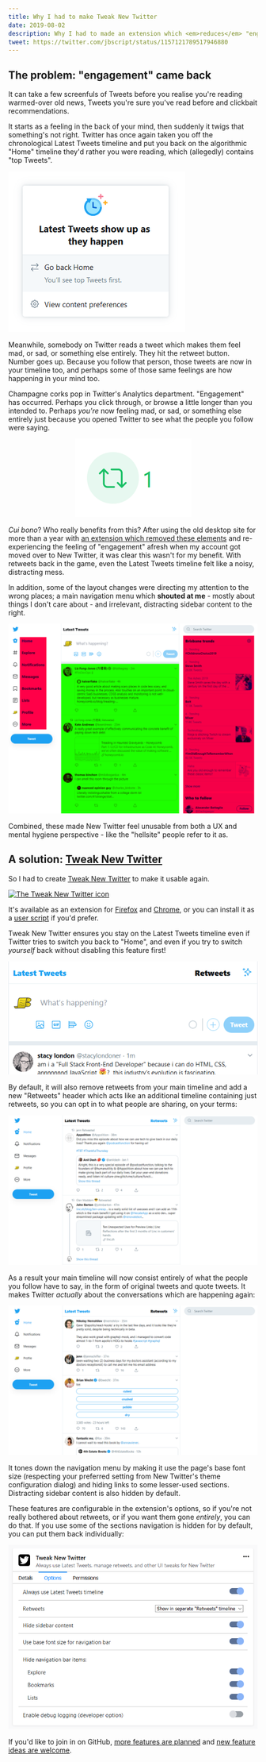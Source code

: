 ```yaml
---
title: Why I had to make Tweak New Twitter
date: 2019-08-02
description: Why I had to made an extension which <em>reduces</em> "engagement" on Twitter
tweet: https://twitter.com/jbscript/status/1157121789517946880
---
```


## The problem: "engagement" came back

It can take a few screenfuls of Tweets before you realise you're reading warmed-over old news, Tweets you're sure you've read before and clickbait recommendations.

It starts as a feeling in the back of your mind, then suddenly it twigs that something's not right. Twitter has once again taken you off the chronological Latest Tweets timeline and put you back on the algorithmic "Home" timeline they'd rather you were reading, which (allegedly) contains "top Tweets".

![New Twitter's timeline switching menu - it says you'll see top Tweets first on the Home timeline](timeline_menu.png)

Meanwhile, somebody on Twitter reads a tweet which makes them feel mad, or sad, or something else entirely. They hit the retweet button. Number goes up. Because you follow that person, those tweets are now in your timeline too, and perhaps some of those same feelings are how happening in your mind too.

Champagne corks pop in Twitter's Analytics department. "Engagement" has occurred.  Perhaps you click through, or browse a little longer than you intended to. Perhaps _you're_ now feeling mad, or sad, or something else entirely just because you opened Twitter to see what the people you follow were saying.

<div style="text-align: center"><img alt="A retweet button on New Twitter shown with the number of retweets increasing quickly" src="number_goes_up.gif"></div>

*Cui bono*? Who really benefits from this? After using the old desktop site for more than a year with [an extension which removed these elements](https://github.com/insin/manage-twitter-engagement#manage-twitter-engagement) and re-experiencing the feeling of "engagement" afresh when my account got moved over to New Twitter, it was clear this wasn't for my benefit. With retweets back in the game, even the Latest Tweets timeline felt like a noisy, distracting mess.

In addition, some of the layout changes were directing my attention to the wrong places; a main navigation menu which **shouted at me** - mostly about things I don't care about - and irrelevant, distracting sidebar content to the right.

![A screenshot of New Twitter with content highlighted in green and distracting parts of the UI highlighted in red](distraction.png)

Combined, these made New Twitter feel unusable from both a UX and mental hygiene perspective - like the "hellsite" people refer to it as.

## A solution: [Tweak New Twitter](https://github.com/insin/tweak-new-twitter#tweak-new-twitter)

So I had to create [Tweak New Twitter](https://github.com/insin/tweak-new-twitter#tweak-new-twitter) to make it usable again.

[![The Tweak New Twitter icon](icon.png)](https://github.com/insin/tweak-new-twitter#tweak-new-twitter)

It's available as an extension for [Firefox](https://addons.mozilla.org/en-US/firefox/addon/tweak-new-twitter/) and [Chrome](https://chrome.google.com/webstore/detail/tweak-new-twitter/kpmjjdhbcfebfjgdnpjagcndoelnidfj), or you can install it as a [user script](https://greasyfork.org/en/scripts/387773-tweak-new-twitter) if you'd prefer.

Tweak New Twitter ensures you stay on the Latest Tweets timeline even if Twitter tries to switch you back to "Home", and even if you try to switch _yourself_ back without disabling this feature first!

<div style="text-align: center"><img alt="The Home timeline switcher, it does nothing!" src="no_going_home.gif"></div>

By default, it will also remove retweets from your main timeline and add a new "Retweets" header which acts like an additional timeline containing just retweets, so you can opt in to what people are sharing, on your terms:

![A screenshot of New Twitter using the new Retweets timeline added by Tweak New Twitter](retweets.png)

As a result your main timeline will now consist entirely of what the people you follow have to say, in the form of original tweets and quote tweets. It makes Twitter _actually_ about the conversations which are happening again:

![A screenshot of the main New Twitter timeline when using Tweak New Twitter](timeline.png)

It tones down the navigation menu by making it use the page's base font size (respecting your preferred setting from New Twitter's theme configuration dialog) and hiding links to some lesser-used sections. Distracting sidebar content is also hidden by default.

These features are configurable in the extension's options, so if you're not really bothered about retweets, or if you want them gone _entirely_, you can do that. If you use some of the sections navigation is hidden for by default, you can put them back individually:

![Tweak New Twitter's options dialog in Firefox](options.png)

If you'd like to join in on GitHub, [more features are planned](https://github.com/insin/tweak-new-twitter/issues) and [new feature ideas are welcome](https://github.com/insin/tweak-new-twitter/issues/new).
